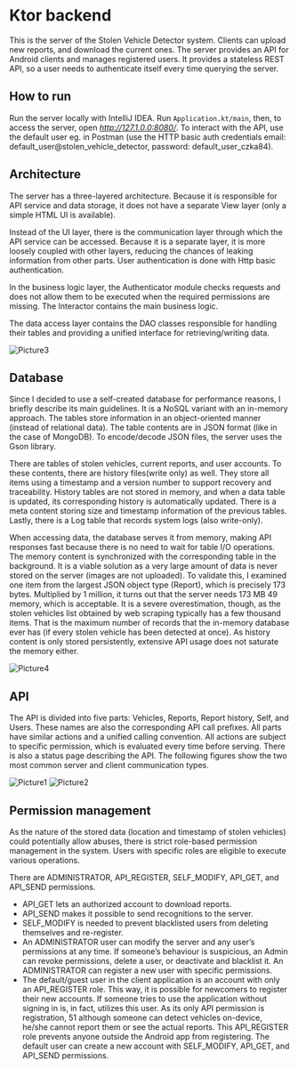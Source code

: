 # Ktor backend

This is the server of the Stolen Vehicle Detector system. Clients can upload new reports, and download the current ones. The server provides an API for Android clients and manages registered users. It provides a stateless REST API, so a user needs to authenticate itself every time querying the server.

## How to run

Run the server locally with IntelliJ IDEA. Run `Application.kt/main`, then, to access the server, open *http://127.1.0.0:8080/*. To interact with the API, use the default user eg. in Postman (use the HTTP basic auth credentials email: default_user@stolen_vehicle_detector, password: default_user_czka84).

## Architecture

The server has a three-layered architecture. Because it is responsible for API service and data storage, it does not have a separate View layer (only a simple HTML UI is available). 

Instead of the UI layer, there is the communication layer through which the API service can be accessed. Because it is a separate layer, it is more loosely coupled with other layers, reducing the chances of leaking information from other parts. User authentication is done with Http basic authentication. 

In the business logic layer, the Authenticator module checks requests and does not allow them to be executed when the required permissions are missing. The Interactor contains the main business logic. 

The data access layer contains the DAO classes responsible for handling their tables and providing a unified interface for retrieving/writing data.

![Picture3](https://user-images.githubusercontent.com/37120889/101178321-279c4f80-3649-11eb-85bd-6ae4218542c9.png)

## Database

Since I decided to use a self-created database for performance reasons, I briefly describe its main guidelines. It is a NoSQL variant with an in-memory approach. The tables store information in an object-oriented manner (instead of relational data). The table contents are in JSON format (like in the case of MongoDB). To encode/decode JSON files, the server uses the Gson library. 

There are tables of stolen vehicles, current reports, and user accounts. To these contents, there are history files(write only) as well. They store all items using a timestamp and a version number to support recovery and traceability. History tables are not stored in memory, and when a data table is updated, its corresponding history is automatically updated. There is a meta content storing size and timestamp information of the previous tables. Lastly, there is a Log table that records system logs (also write-only).

When accessing data, the database serves it from memory, making API responses fast because there is no need to wait for table I/O operations. The memory content is synchronized with the corresponding table in the background. It is a viable solution as a very large amount of data is never stored on the server (images are not uploaded). To validate this, I examined one item from the largest JSON object type (Report), which is precisely 173 bytes. Multiplied by 1 million, it turns out that the server needs 173 MB 49 memory, which is acceptable. It is a severe overestimation, though, as the stolen vehicles list obtained by web scraping typically has a few thousand items. That is the maximum number of records that the in-memory database ever has (if every stolen vehicle has been detected at once). As history content is only stored persistently, extensive API usage does not saturate the memory either.

![Picture4](https://user-images.githubusercontent.com/37120889/101178325-28cd7c80-3649-11eb-94ea-9201e67b02b3.png)

## API

The API is divided into five parts: Vehicles, Reports, Report history, Self, and Users. These names are also the corresponding API call prefixes. All parts have similar actions and a unified calling convention. All actions are subject to specific permission, which is evaluated every time before serving. There is also a status page describing the API. The following figures show the two most common server and client communication types.

![Picture1](https://user-images.githubusercontent.com/37120889/101178314-24a15f00-3649-11eb-9086-4a56f29bed29.png)
![Picture2](https://user-images.githubusercontent.com/37120889/101178318-266b2280-3649-11eb-93b6-83d3f495269c.png)

## Permission management

As the nature of the stored data (location and timestamp of stolen vehicles) could potentially allow abuses, there is strict role-based permission management in the system. Users with specific roles are eligible to execute various operations. 

There are ADMINISTRATOR, API_REGISTER, SELF_MODIFY, API_GET, and API_SEND permissions. 

- API_GET lets an authorized account to download reports. 
- API_SEND makes it possible to send recognitions to the server. 
- SELF_MODIFY is needed to prevent blacklisted users from deleting themselves and re-register. 
- An ADMINISTRATOR user can modify the server and any user’s permissions at any time. If someone’s behaviour is suspicious, an Admin can revoke permissions, delete a user, or deactivate and blacklist it. An ADMINISTRATOR can register a new user with specific permissions. 
- The default/guest user in the client application is an account with only an API_REGISTER role. This way, it is possible for newcomers to register their new accounts. If someone tries to use the application without signing in is, in fact, utilizes this user. As its only API permission is registration,  51 although someone can detect vehicles on-device, he/she cannot report them or see the actual reports. This API_REGISTER role prevents anyone outside the Android app from registering. The default user can create a new account with SELF_MODIFY, API_GET, and API_SEND permissions.
